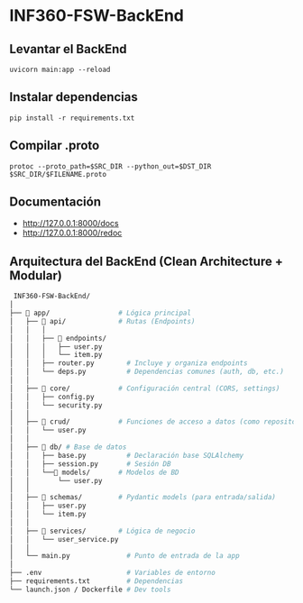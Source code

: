 # INF360-FSW-BackEnd

## Levantar el BackEnd
```uvicorn main:app --reload```

## Instalar dependencias
```pip install -r requirements.txt```

## Compilar .proto
```protoc --proto_path=$SRC_DIR --python_out=$DST_DIR $SRC_DIR/$FILENAME.proto```

## Documentación
- http://127.0.0.1:8000/docs
- http://127.0.0.1:8000/redoc

## Arquitectura del BackEnd (Clean Architecture + Modular)
```bash
 INF360-FSW-BackEnd/
│
├── 📁 app/                 # Lógica principal
│   ├── 📁 api/             # Rutas (Endpoints)
│   │   │                 
│   │   ├── 📁 endpoints/
│   │   │   ├── user.py
│   │   │   └── item.py
│   │   ├── router.py        # Incluye y organiza endpoints
│   │   └── deps.py          # Dependencias comunes (auth, db, etc.)
│   │
│   ├── 📁 core/            # Configuración central (CORS, settings)
│   │   ├── config.py
│   │   └── security.py
│   │
│   ├── 📁 crud/            # Funciones de acceso a datos (como repositorio)
│   │   └── user.py
│   │
│   ├── 📁 db/ # Base de datos
│   │   ├── base.py          # Declaración base SQLAlchemy
│   │   ├── session.py       # Sesión DB
│   │   └──📁 models/       # Modelos de BD
│   │       └── user.py
│   │
│   ├── 📁 schemas/         # Pydantic models (para entrada/salida)
│   │   ├── user.py
│   │   └── item.py
│   │
│   ├── 📁 services/        # Lógica de negocio
│   │   └── user_service.py
│   │
│   └── main.py              # Punto de entrada de la app
│
├── .env                     # Variables de entorno
├── requirements.txt         # Dependencias
└── launch.json / Dockerfile # Dev tools
```
